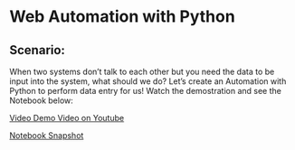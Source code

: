 # Web Automation with Python 

## Scenario: 

When two systems don’t talk to each other but you need the data to be input into the system, what should we do? Let’s create an Automation with Python to perform data entry for us! Watch the demostration and see the Notebook below:

[Video Demo Video on Youtube](https://youtu.be/Dl8s80G3CKI)

[Notebook Snapshot](https://nbviewer.org/gist/bennisyiu/a8e203eed4a51286ed0b74f182d7ba00/Web%20Automation_with%20ENV.ipynb)
